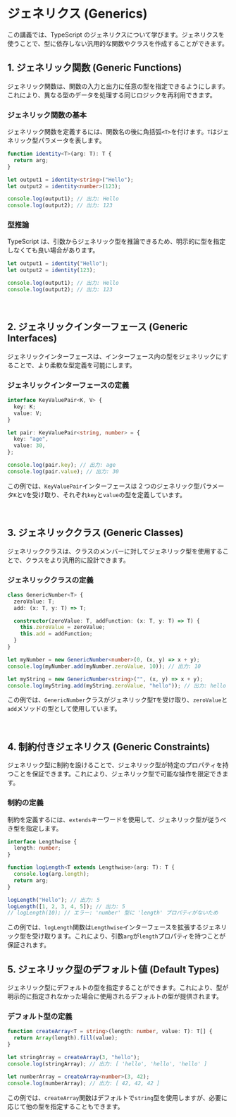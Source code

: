 # ジェネリクス (Generics)

この講義では、TypeScript のジェネリクスについて学びます。ジェネリクスを使うことで、型に依存しない汎用的な関数やクラスを作成することができます。

## 1. ジェネリック関数 (Generic Functions)

ジェネリック関数は、関数の入力と出力に任意の型を指定できるようにします。これにより、異なる型のデータを処理する同じロジックを再利用できます。

### ジェネリック関数の基本

ジェネリック関数を定義するには、関数名の後に角括弧`<T>`を付けます。`T`はジェネリック型パラメータを表します。

```typescript
function identity<T>(arg: T): T {
  return arg;
}

let output1 = identity<string>("Hello");
let output2 = identity<number>(123);

console.log(output1); // 出力: Hello
console.log(output2); // 出力: 123
```

### 型推論

TypeScript は、引数からジェネリック型を推論できるため、明示的に型を指定しなくても良い場合があります。

```typescript
let output1 = identity("Hello");
let output2 = identity(123);

console.log(output1); // 出力: Hello
console.log(output2); // 出力: 123
```

<br/>

## 2. ジェネリックインターフェース (Generic Interfaces)

ジェネリックインターフェースは、インターフェース内の型をジェネリックにすることで、より柔軟な型定義を可能にします。

### ジェネリックインターフェースの定義

```typescript
interface KeyValuePair<K, V> {
  key: K;
  value: V;
}

let pair: KeyValuePair<string, number> = {
  key: "age",
  value: 30,
};

console.log(pair.key); // 出力: age
console.log(pair.value); // 出力: 30
```

この例では、`KeyValuePair`インターフェースは 2 つのジェネリック型パラメータ`K`と`V`を受け取り、それぞれ`key`と`value`の型を定義しています。

<br/>

## 3. ジェネリッククラス (Generic Classes)

ジェネリッククラスは、クラスのメンバーに対してジェネリック型を使用することで、クラスをより汎用的に設計できます。

### ジェネリッククラスの定義

```typescript
class GenericNumber<T> {
  zeroValue: T;
  add: (x: T, y: T) => T;

  constructor(zeroValue: T, addFunction: (x: T, y: T) => T) {
    this.zeroValue = zeroValue;
    this.add = addFunction;
  }
}

let myNumber = new GenericNumber<number>(0, (x, y) => x + y);
console.log(myNumber.add(myNumber.zeroValue, 10)); // 出力: 10

let myString = new GenericNumber<string>("", (x, y) => x + y);
console.log(myString.add(myString.zeroValue, "hello")); // 出力: hello
```

この例では、`GenericNumber`クラスがジェネリック型`T`を受け取り、`zeroValue`と`add`メソッドの型として使用しています。

<br/>

## 4. 制約付きジェネリクス (Generic Constraints)

ジェネリック型に制約を設けることで、ジェネリック型が特定のプロパティを持つことを保証できます。これにより、ジェネリック型で可能な操作を限定できます。

### 制約の定義

制約を定義するには、`extends`キーワードを使用して、ジェネリック型が従うべき型を指定します。

```typescript
interface Lengthwise {
  length: number;
}

function logLength<T extends Lengthwise>(arg: T): T {
  console.log(arg.length);
  return arg;
}

logLength("Hello"); // 出力: 5
logLength([1, 2, 3, 4, 5]); // 出力: 5
// logLength(10); // エラー: 'number' 型に 'length' プロパティがないため
```

この例では、`logLength`関数は`Lengthwise`インターフェースを拡張するジェネリック型を受け取ります。これにより、引数`arg`が`length`プロパティを持つことが保証されます。

## 5. ジェネリック型のデフォルト値 (Default Types)

ジェネリック型にデフォルトの型を指定することができます。これにより、型が明示的に指定されなかった場合に使用されるデフォルトの型が提供されます。

### デフォルト型の定義

```typescript
function createArray<T = string>(length: number, value: T): T[] {
  return Array(length).fill(value);
}

let stringArray = createArray(3, "hello");
console.log(stringArray); // 出力: [ 'hello', 'hello', 'hello' ]

let numberArray = createArray<number>(3, 42);
console.log(numberArray); // 出力: [ 42, 42, 42 ]
```

この例では、`createArray`関数はデフォルトで`string`型を使用しますが、必要に応じて他の型を指定することもできます。
